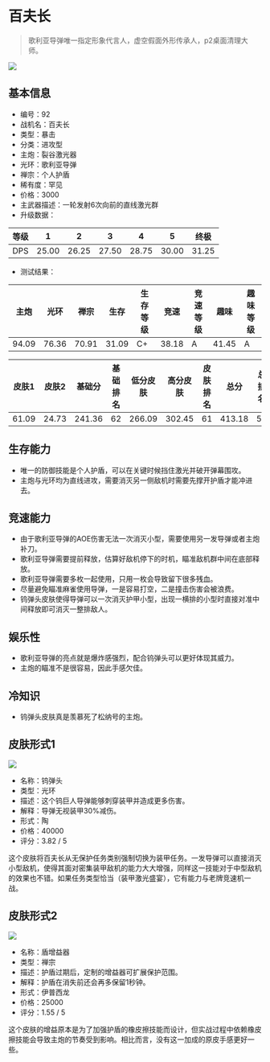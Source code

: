 # 百夫长

> 歌利亚导弹唯一指定形象代言人，虚空假面外形传承人，p2桌面清理大师。

<img src="/ships/ship_92.png" style={{zoom:1}}/>

## 基本信息

- 编号：92
- 战机名：百夫长
- 类型：暴击
- 分类：进攻型
- 主炮：裂谷激光器
- 光环：歌利亚导弹
- 禅宗：个人护盾
- 稀有度：罕见
- 价格：3000
- 主武器描述：一轮发射6次向前的直线激光群
- 升级数据：

| 等级 | 1 | 2 | 3 | 4 | 5 | 终极 |
|--|--|--|--|--|--|--|
| DPS | 25.00 | 26.25 | 27.50 | 28.75 | 30.00 | 31.25 |

- 测试结果：

| 主炮 | 光环 | 禅宗 | 生存 | 生存等级 | 竞速 | 竞速等级 | 趣味 | 趣味等级 |
|--|--|--|--|--|--|--|--|--|
| 94.09 | 76.36 | 70.91 | 31.09 | C+ | 38.18 | A | 41.45 | A |

| 皮肤1 | 皮肤2 | 基础分 | 基础排名 | 低分皮肤 | 高分皮肤 | 皮肤排名 | 总分 | 总排名 |
|--|--|--|--|--|--|--|--|--|
| 61.09 | 24.73 | 241.36 | 62 | 266.09 | 302.45 | 61 | 413.18 | 52 |

## 生存能力

- 唯一的防御技能是个人护盾，可以在关键时候挡住激光并破开弹幕围攻。
- 主炮与光环均为直线进攻，需要消灭另一侧敌机时需要先撑开护盾才能冲进去。

## 竞速能力

- 由于歌利亚导弹的AOE伤害无法一次消灭小型，需要使用另一发导弹或者主炮补刀。
- 歌利亚导弹需要提前释放，估算好敌机停下的时机，瞄准敌机群中间在底部释放。
- 歌利亚导弹需要多枚一起使用，只用一枚会导致留下很多残血。
- 尽量避免瞄准麻雀使用导弹，一是容易打空，二是撞击伤害会被浪费。
- 钨弹头皮肤使得导弹可以一次消灭护甲小型，出现一横排的小型时直接对准中间释放即可消灭一整排敌人。

## 娱乐性

- 歌利亚导弹的亮点就是爆炸感强烈，配合钨弹头可以更好体现其威力。
- 主炮的瞄准不是很容易，因此手感欠佳。

## 冷知识

- 钨弹头皮肤真是羡慕死了松纳号的主炮。

## 皮肤形式1

<img src="/ships/ship_92_apex_1.png" style={{zoom:1}}/>

- 名称：钨弹头
- 类型：光环
- 描述：这个钨巨人导弹能够刺穿装甲并造成更多伤害。
- 解释：导弹无视装甲30%减伤。
- 形式：陶
- 价格：40000
- 评分：3.82 / 5

这个皮肤将百夫长从无保护任务类别强制切换为装甲任务。一发导弹可以直接消灭小型敌机，使得其面对密集装甲敌机的能力大大增强，同样这一技能对于中型敌机的效果也不错。如果任务类型恰当（装甲激光盛宴），它有能力与老牌竞速机一战。

## 皮肤形式2

<img src="/ships/ship_92_apex_2.png" style={{zoom:1}}/>

- 名称：盾增益器
- 类型：禅宗
- 描述：护盾过期后，定制的增益器可扩展保护范围。
- 解释：护盾在消失前还会再多保留1秒钟。
- 形式：伊普西龙
- 价格：25000
- 评分：1.55 / 5

这个皮肤的增益原本是为了加强护盾的橡皮擦技能而设计，但实战过程中依赖橡皮擦技能会导致主炮的节奏受到影响。相比而言，没有这一加成的原皮手感更好一些。

